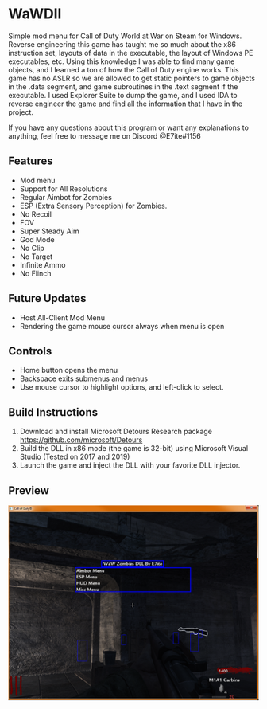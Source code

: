 # WaWDll
Simple mod menu for Call of Duty World at War on Steam for Windows. Reverse engineering this game has taught me so much about the x86 instruction set, layouts of data in the executable, the layout of Windows PE executables, etc. Using this knowledge I was able to find many game objects, and I learned a ton of how the Call of Duty engine works. This game has no ASLR so we are allowed to get static pointers to game objects in the .data segment, and game subroutines in the .text segment if the executable. I used Explorer Suite to dump the game, and I used IDA to reverse engineer the game and find all the information that I have in the project.

If you have any questions about this program or want any explanations to anything, feel free to message me on Discord @E7ite#1156

## Features
- Mod menu
- Support for All Resolutions
- Regular Aimbot for Zombies
- ESP (Extra Sensory Perception) for Zombies.
- No Recoil
- FOV
- Super Steady Aim
- God Mode
- No Clip
- No Target
- Infinite Ammo
- No Flinch

## Future Updates
- Host All-Client Mod Menu
- Rendering the game mouse cursor always when menu is open

## Controls
- Home button opens the menu
- Backspace exits submenus and menus
- Use mouse cursor to highlight options, and left-click to select.

## Build Instructions
1. Download and install Microsoft Detours Research package https://github.com/microsoft/Detours
2. Build the DLL in x86 mode (the game is 32-bit) using Microsoft Visual Studio (Tested on 2017 and 2019)
3. Launch the game and inject the DLL with your favorite DLL injector.

## Preview
![](/screenshot.png)
